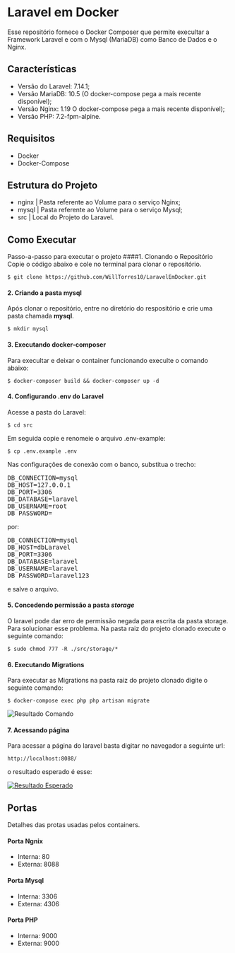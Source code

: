 
# Laravel em Docker
Esse repositório fornece o Docker Composer que permite execultar a Framework Laravel e com o Mysql (MariaDB) como Banco de Dados e o Nginx.

## Características
- Versão do Laravel: 7.14.1;
- Versão MariaDB: 10.5 (O docker-compose pega a mais recente disponível);
- Versão Nginx: 1.19 O docker-compose pega a mais recente disponível);
- Versão PHP: 7.2-fpm-alpine.

## Requisitos
- Docker
- Docker-Compose

## Estrutura do Projeto
- nginx | Pasta referente ao Volume para o serviço Nginx;
- mysql | Pasta referente ao Volume para o serviço Mysql;
- src | Local do Projeto do Laravel.

## Como Executar
Passo-a-passo para executar o projeto
####1. Clonando o Repositório
Copie o código abaixo e cole no terminal para clonar o repositório.

`$ git clone https://github.com/WillTorres10/LaravelEmDocker.git`

#### 2. Criando a pasta mysql
Após clonar o repositório, entre no diretório do respositório e crie uma pasta chamada **mysql**.

`$ mkdir mysql`

#### 3. Executando docker-composer
Para execultar e deixar o container funcionando execulte o comando abaixo:

`$ docker-composer build && docker-composer up -d`

#### 4. Configurando .env do Laravel
Acesse a pasta do Laravel:

`$ cd src `

Em seguida copie e renomeie o arquivo .env-example:

`$ cp .env.example .env`

Nas configurações de conexão com o banco, substitua  o trecho:

<pre>
DB_CONNECTION=mysql
DB_HOST=127.0.0.1
DB_PORT=3306
DB_DATABASE=laravel
DB_USERNAME=root
DB_PASSWORD=
</pre>

por:

<pre>
DB_CONNECTION=mysql
DB_HOST=dbLaravel
DB_PORT=3306
DB_DATABASE=laravel
DB_USERNAME=laravel
DB_PASSWORD=laravel123
</pre>

e salve o arquivo.

#### 5. Concedendo permissão a pasta *storage*
O laravel pode dar erro de permissão negada para escrita da pasta storage. Para solucionar esse problema. Na pasta raiz do projeto clonado execute o seguinte comando:

`$ sudo chmod 777 -R ./src/storage/*`

#### 6. Executando Migrations
Para executar as Migrations na pasta raiz do projeto clonado digite o seguinte comando:

`$ docker-compose exec php php artisan migrate`

![Resultado Comando](https://i.imgur.com/FmI8zx6.png "Resultado Comando")

#### 7. Acessando página
Para acessar a página do laravel basta digitar no navegador a seguinte url:

`http://localhost:8088/`

o resultado esperado é esse:

[![Resultado Esperado](https://i.imgur.com/k0kimHB.png "Resultado Esperado")](http://localhost:8088 "Resultado Esperado")

## Portas
Detalhes das protas usadas pelos containers.
#### Porta Ngnix
- Interna: 80
- Externa: 8088

#### Porta Mysql
- Interna: 3306
- Externa: 4306

#### Porta PHP
- Interna: 9000
- Externa: 9000
